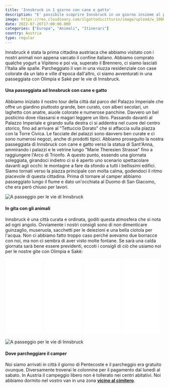 ```yaml
---
title: 'Innsbruck in 1 giorno con cane e gatto' 
description: "E' possibile scoprire Innsbruck in un giorno insieme al proprio animale? Scoprilo con noi!"
image: https://res.cloudinary.com/ilgattodicitturin/image/upload/w_1000/f_auto,q_auto:good,w_800,c_scale,dpr_auto/v1657706817/Articoli/Innsbruck_a_passeggio.jpg
date: 2022-07-26T17:00:00.000
categories: ["Europa", "Animali", "Itinerari"]
country: Austria
type: regular
---
```


Innsbruck è stata la prima cittadina austriaca che abbiamo visitato con i nostri animali non appena varcato il confine italiano. Abbiamo comprato qualche yogurt a Vipiteno e poi via, superato il Brennero, ci siamo lasciati l'Italia alle spalle. Parcheggiato il van in una viuzza residenziale con case colorate da un lato e ville d'epoca dall'altro, ci siamo avventurati in una passeggiata con Olimpia e Sakè per le vie di Innsbruck. 

#### Una passeggiata ad Innsbruck con cane e gatto 
Abbiamo iniziato il nostro tour della città dal parco del Palazzo Imperiale che offre un giardino piuttosto grande, ben curato, con alberi secolari, un laghetto con anatre, aiuole colorate e numerose panchine. Davvero un bel posticino dove rilassarsi e magari leggere un libro.
Passando davanti al Palazzo Imperiale e girando sulla destra ci si addentra nel cuore del centro storico, fino ad arrivare al "Tettuccio Dorato" che si affaccia sulla piazza con la Torre Civica. Le facciate dei palazzi sono davvero ben curate e ci sono numerosi negozi, anche di prodotti tipici. Abbiamo proseguito la nostra passeggiata di Innsbruck con cane e gatto verso la statua di Sant'Anna, ammirando i palazzi e le vetrine lungo "Marie Theresien Strasse" fino a raggiungere l'Arco di Trionfo. A questo punto, essendo una giornata soleggiata, girandoci indietro ci si è aperto uno scenario spettacolare davanti agli occhi: le montagne a fare da sfondo a tutti i bellissimi edifici.
Siamo tornati verso la piazza principale con molta calma, godendoci il ritmo piacevole di questa cittadina. Prima di tornare al camper abbiamo passeggiato lungo il fiume e dato un'occhiata al Duomo di San Giacomo, che era però chiuso per lavori. 

![A passeggio per le vie di Innsbruck](https://res.cloudinary.com/ilgattodicitturin/image/upload/w_1000/f_auto,q_auto:good,w_800,c_scale,dpr_auto/v1658858358/Articoli/innsbruck_2_mpp6xn.jpg)

#### In gita con gli animali 
Innsbruck è una città curata e ordinata, goditi questa atmosfera che si nota ad ogni angolo. Ovviamente i nostri consigli sono di non dimenticare guinzaglio, museruola, sacchetti per le deiezioni e una bella ciotola per l'acqua. Non ci abbiamo fatto troppo caso perché avevamo due borracce con noi, ma non ci sembra di aver visto molte fontane. Se sarà una calda giornata sarà bene essere previdenti, eccoti i consigli di ciò che usiamo noi per le nostre gite con Olimpia e Sakè:

<iframe sandbox="allow-popups allow-scripts allow-modals allow-forms allow-same-origin" style="width:120px;height:240px;" marginwidth="0" marginheight="0" scrolling="no" frameborder="0" src="//rcm-eu.amazon-adsystem.com/e/cm?lt1=_blank&bc1=000000&IS2=1&bg1=FFFFFF&fc1=000000&lc1=0000FF&t=vandipety-21&language=it_IT&o=29&p=8&l=as4&m=amazon&f=ifr&ref=as_ss_li_til&asins=B09H1XPF7G&linkId=5a76c5e83f934de59a3efef2b4c973c9"></iframe>
<iframe sandbox="allow-popups allow-scripts allow-modals allow-forms allow-same-origin" style="width:120px;height:240px;" marginwidth="0" marginheight="0" scrolling="no" frameborder="0" src="//rcm-eu.amazon-adsystem.com/e/cm?lt1=_blank&bc1=000000&IS2=1&bg1=FFFFFF&fc1=000000&lc1=0000FF&t=vandipety-21&language=it_IT&o=29&p=8&l=as4&m=amazon&f=ifr&ref=as_ss_li_til&asins=B09MZL9N28&linkId=8c2230f680447d23aa9f1b094b376ced"></iframe>
<iframe sandbox="allow-popups allow-scripts allow-modals allow-forms allow-same-origin" style="width:120px;height:240px;" marginwidth="0" marginheight="0" scrolling="no" frameborder="0" src="//rcm-eu.amazon-adsystem.com/e/cm?lt1=_blank&bc1=000000&IS2=1&bg1=FFFFFF&fc1=000000&lc1=0000FF&t=vandipety-21&language=it_IT&o=29&p=8&l=as4&m=amazon&f=ifr&ref=as_ss_li_til&asins=B09YRMXHF6&linkId=bcf0139c5f7ce705492658536b6aaca4"></iframe>
<iframe sandbox="allow-popups allow-scripts allow-modals allow-forms allow-same-origin" style="width:120px;height:240px;" marginwidth="0" marginheight="0" scrolling="no" frameborder="0" src="//rcm-eu.amazon-adsystem.com/e/cm?lt1=_blank&bc1=000000&IS2=1&bg1=FFFFFF&fc1=000000&lc1=0000FF&t=vandipety-21&language=it_IT&o=29&p=8&l=as4&m=amazon&f=ifr&ref=as_ss_li_til&asins=B08QMHK95X&linkId=2a6a3352eb9d8d7b931e9a6a218bd407"></iframe>

![A passeggio per le vie di Innsbruck](https://res.cloudinary.com/ilgattodicitturin/image/upload/w_1000/f_auto,q_auto:good,w_800,c_scale,dpr_auto/v1658858348/Articoli/innsbruck_3_x7lkw5.jpg)

#### Dove parcheggiare il camper
Noi siamo arrivati in città il giorno di Pentecoste e il parcheggio era gratuito ovunque. Diversamente troverai le colonnine per il pagamento dal lunedì al sabato. 
In Austria il campeggio libero non è tollerato nei centri abitativi. 
Noi abbiamo dormito nel vostro van in una zona [**vicino al cimitero**](https://goo.gl/maps/atWAeGXQFWGTF8jW9).



